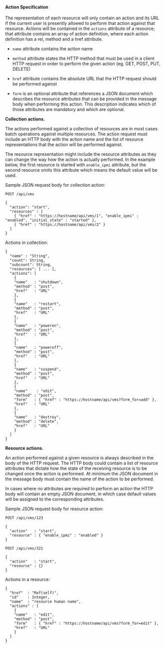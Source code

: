 #### Action Specification

The representation of each resource will only contain an action and its
URL if the current user is presently allowed to perform that action
against that resource. Actions will be contained in the `actions`
attribute of a resource; that attribute contains an array of action
definition, where each action definition has a rel, method and a href
attribute.

  - `name` attribute contains the action name

  - `method` attribute states the HTTP method that must be used in a
    client HTTP request in order to perform the given action (eg. GET,
    POST, PUT, DELETE)

  - `href` attribute contains the absolute URL that the HTTP request
    should be performed against

  - `form` is an optional attribute that references a JSON document
    which describes the resource attributes that can be provided in the
    message body when performing this action. This description indicates
    which of those attributes are mandatory and which are optional.

**Collection actions.**

The actions performed against a collection of resources are in most
cases batch operations against multiple resources. The action request
must include an HTTP body with the action name and the list of resource
representations that the action will be performed against.

The resource representation might include the resource attributes as
they can change the way how the action is actually performed. In the
example below, the first resource is started with `enable_ipmi`
attribute, but the second resource omits this attribute which means the
default value will be used.

Sample JSON request body for collection action:

`POST /api/vms`

    {
      "action": "start",
      "resources" : [
        { "href" : "https://hostname/api/vms/1", "enable_ipmi" : "enabled", "initial_state" : "started" },
        { "href" : "https://hostname/api/vms/2" }
      ]
    }

Actions in collection:

    {
      "name" : "String",
      "count": String,
      "subcount": String,
      "resources": [ ... ],
      "actions": [
        {
        "name"   : "shutdown",
        "method" : "post",
        "href"   : "URL"
        },
        {
        "name"   : "restart",
        "method" : "post",
        "href"   : "URL"
        },
        {
        "name"   : "poweron",
        "method" : "post",
        "href"   : "URL"
        },
        {
        "name"   : "poweroff",
        "method" : "post",
        "href"   : "URL"
        },
        {
        "name"   : "suspend",
        "method" : "post",
        "href"   : "URL"
        },
        {
        "name"    : "edit",
        "method" : "post",
        "form"   : { "href" : "https://hostname/api/vms?form_for=add" },
        "href"   : "URL"
        },
        {
        "name"   : "destroy",
        "method" : "delete",
        "href"   : "URL"
        }
      ]
    }

**Resource actions.**

An action performed against a given resource is always described in the
body of the HTTP request. The HTTP body could contain a list of resource
attributes that dictate how the state of the receiving resource is to be
changed once the action is performed. At minimum the JSON document in
the message body must contain the name of the action to be performed.

In cases where no attributes are required to perform an action the HTTP
body will contain an empty JSON document, in which case default values
will be assigned to the corresponding attributes.

Sample JSON request body for resource action:

`POST /api/vms/123`

    {
      "action"   : "start",
      "resource" : { "enable_ipmi" : "enabled" }
    }

`POST /api/vms/321`

    {
      "action"   : "start",
      "resource" : {}
    }

Actions in a resource:

    {
      "href"  : "Ref(self)",
      "id"    : Integer,
      "name"  : "resource human name",
      "actions" : [
        {
        "name"   : "edit",
        "method" : "post",
        "form"   : { "href" : "https://hostname/api/vms?form_for=edit" },
        "href"   : "URL"
        }
      ]
    }
